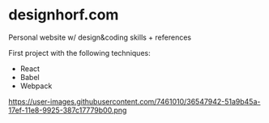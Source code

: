 # designhorf.com
Personal website w/ design&coding skills + references

First project with the following techniques:
- React 
- Babel 
- Webpack

https://user-images.githubusercontent.com/7461010/36547942-51a9b45a-17ef-11e8-9925-387c17779b00.png
